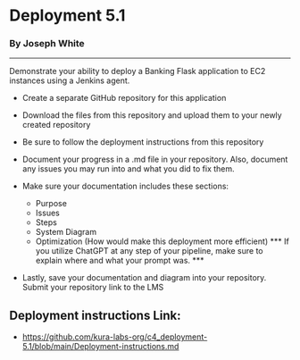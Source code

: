 # Deployment 5.1
### By Joseph White

--------
Demonstrate your ability to deploy a Banking Flask application to EC2 instances using a Jenkins agent.

- Create a separate GitHub repository for this application 

- Download the files from this repository and upload them to your newly created repository 

- Be sure to follow the deployment instructions from this repository  

- Document your progress in a .md file in your repository. Also, document any issues you may run into and what you did to fix them.

- Make sure your documentation includes these sections:
  - Purpose
  - Issues
  - Steps
  - System Diagram
  - Optimization (How would make this deployment more efficient)
*** If you utilize ChatGPT at any step of your pipeline, make sure to explain where and what your prompt was. ***

- Lastly, save your documentation and diagram into your repository. Submit your repository link to the LMS

## Deployment instructions Link:
-  https://github.com/kura-labs-org/c4_deployment-5.1/blob/main/Deployment-instructions.md
